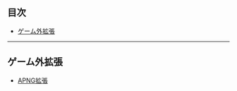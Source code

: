 ## 目次

* [ゲーム外拡張](#ゲーム外拡張)

---

## ゲーム外拡張
* [APNG拡張](https://github.com/triacontane/RPGMakerMV/blob/master/ApngPicture.js)
